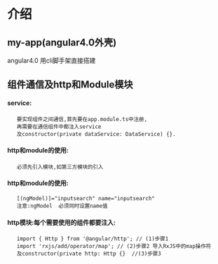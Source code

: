 # 介绍

## my-app(angular4.0外壳)
angular4.0  用cli脚手架直接搭建

## 组件通信及http和Module模块

  #### service:
  ```file
     要实现组件之间通信,首先要在app.module.ts中注册,
     再需要在通信组件中都注入service
     及constructor(private dataService: DataService) {}.
  ```

 #### http和module的使用:
 ```file
    必须先引入模块,如第三方模块的引入
  ```
  #### http和module的使用:
   ```file
      [(ngModel)]="inputsearch" name="inputsearch"
      注意:ngModel  必须同时设置name值
   ```

 #### http模块:每个需要使用的组件都要注入:
 ```file
    import { Http } from '@angular/http'; // (1)步骤1
    import 'rxjs/add/operator/map'; // (2)步骤2 导入RxJS中的map操作符
    及constructor(private http: Http {}  //(3)步骤3

 ```



